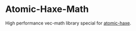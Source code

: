# Atomic-Haxe-Math

High performance vec-math library special for [atomic-haxe](https://github.com/rsredsq/atomic-haxe).
